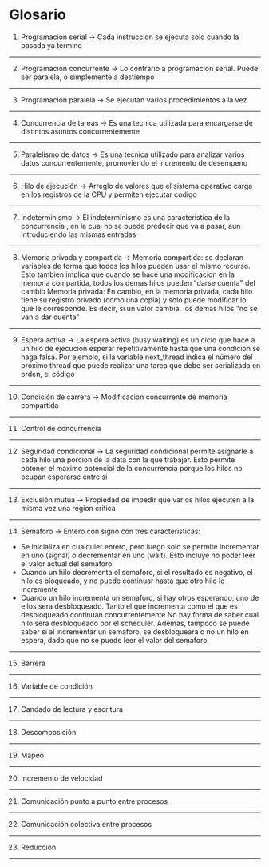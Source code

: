 # Glosario
1. Programación serial -> Cada instruccion se ejecuta solo cuando la pasada
ya termino
---
2. Programación concurrente -> Lo contrario a programacion serial. Puede
ser paralela, o simplemente a destiempo
---
3. Programación paralela -> Se ejecutan varios procedimientos a la vez
--- 
4. Concurrencia de tareas -> Es una tecnica utilizada para encargarse de 
distintos asuntos concurrentemente
---
5. Paralelismo de datos -> Es una tecnica utilizado para analizar varios datos
concurrentemente, promoviendo el incremento de desempeno
---
6. Hilo de ejecución -> Arreglo de valores que el sistema operativo carga en 
los registros de la CPU y permiten ejecutar codigo
---
7. Indeterminismo -> El indeterminismo es una caracteristica de la concurrencia
, en la cual no se puede predecir que va a pasar, aun introduciendo las mismas
entradas
--- 
8. Memoria privada y compartida -> Memoria compartida: se declaran variables
de forma que todos los hilos pueden usar el mismo recurso. Esto tambien implica
que cuando se hace una modificacion en la memoria compartida, todos los demas
hilos pueden "darse cuenta" del cambio
Memoria privada: En cambio, en la memoria privada, cada hilo tiene su registro
privado (como una copia) y solo puede modificar lo que le corresponde. Es decir,
si un valor cambia, los demas hilos "no se van a dar cuenta"
---
9. Espera activa -> La espera activa (busy waiting) es un ciclo que hace a un
hilo de ejecución esperar repetitivamente hasta que una condición se haga falsa.
Por ejemplo, si la variable next_thread indica el número del próximo thread que 
puede realizar una tarea que debe ser serializada en orden, el código
---
10. Condición de carrera -> Modificacion concurrente de memoria compartida
---
11. Control de concurrencia 
---
12. Seguridad condicional -> La seguridad condicional permite asignarle a cada
hilo una porcion de la data con la que trabajar. Esto permite obtener el 
maximo potencial de la concurrencia porque los hilos no ocupan esperarse entre
si
---
13. Exclusión mutua -> Propiedad de impedir que varios hilos ejecuten a la misma
vez una region critica
---
14. Semáforo -> Entero con signo con tres caracteristicas:
- Se inicializa en cualquier entero, pero luego solo se permite incrementar
en uno (signal) o decrementar en uno (wait). Esto incluye no poder leer el
valor actual del semaforo
- Cuando un hilo decrementa el semaforo, si el resultado es negativo, 
el hilo es bloqueado, y no puede continuar hasta que otro hilo lo incremente
- Cuando un hilo incrementa un semaforo, si hay otros esperando, uno de ellos
sera desbloqueado. Tanto el que incrementa como el que es desbloqueado 
continuan concurrentemente
No hay forma de saber cual hilo sera desbloqueado por el scheduler. Ademas, 
tampoco se puede saber si al incrementar un semaforo, se desbloqueara o no un
hilo en espera, dado que no se puede leer el valor del semaforo
---
15. Barrera
---
16. Variable de condición
---
17. Candado de lectura y escritura
---
18. Descomposición
---
19. Mapeo
---
20. Incremento de velocidad
---
21. Comunicación punto a punto entre procesos
---
22. Comunicación colectiva entre procesos
---
23. Reducción
---